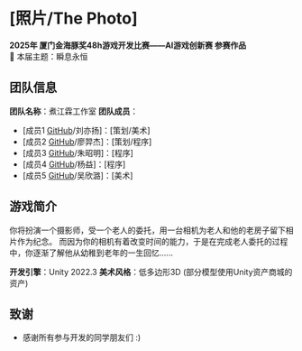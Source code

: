 # [照片/The Photo]  
**2025年 厦门金海豚奖48h游戏开发比赛——AI游戏创新赛 参赛作品**  
🎯 本届主题：瞬息永恒

## 团队信息  
**团队名称**：煮江霖工作室 
**团队成员**：  
- [成员1 [GitHub](https://github.com/liuyiyang855)/刘亦扬]：[策划/美术]
- [成员2 [GitHub](https://github.com/YijieLiao)/廖羿杰]：[策划/程序]
- [成员3 [GitHub](https://github.com/Gbhere900)/朱昭明]：[程序]
- [成员4 [GitHub](https://github.com/PincatPi)/杨益]：[程序]
- [成员5 [GitHub](https://github.com/wuxinlu)/吴欣潞]：[美术]

## 游戏简介  
你将扮演一个摄影师，受一个老人的委托，用一台相机为老人和他的老房子留下相片作为纪念。
而因为你的相机有着改变时间的能力，于是在完成老人委托的过程中，你逐渐了解他从幼稚到老年的一生回忆......

**开发引擎**：Unity 2022.3 
**美术风格**：低多边形3D (部分模型使用Unity资产商城的资产)
  
## 致谢  
- 感谢所有参与开发的同学朋友们 :) 
